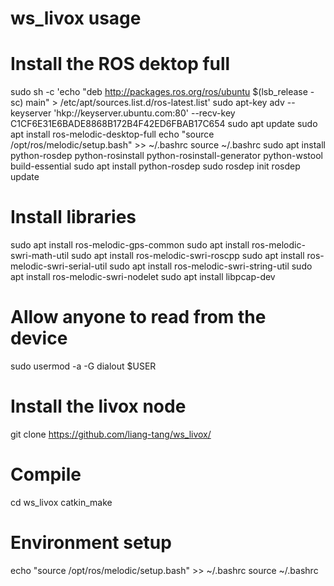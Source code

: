 # ws_livox usage

# Install the ROS dektop full
sudo sh -c 'echo "deb http://packages.ros.org/ros/ubuntu $(lsb_release -sc) main" > /etc/apt/sources.list.d/ros-latest.list'
sudo apt-key adv --keyserver 'hkp://keyserver.ubuntu.com:80' --recv-key C1CF6E31E6BADE8868B172B4F42ED6FBAB17C654
sudo apt update
sudo apt install ros-melodic-desktop-full 
echo "source /opt/ros/melodic/setup.bash" >> ~/.bashrc
source ~/.bashrc
sudo apt install python-rosdep python-rosinstall python-rosinstall-generator python-wstool build-essential
sudo apt install python-rosdep
sudo rosdep init
rosdep update

# Install libraries
sudo apt install ros-melodic-gps-common
sudo apt install ros-melodic-swri-math-util
sudo apt install ros-melodic-swri-roscpp
sudo apt install ros-melodic-swri-serial-util
sudo apt install ros-melodic-swri-string-util
sudo apt install ros-melodic-swri-nodelet 
sudo apt install libpcap-dev 

# Allow anyone to read from the device 
sudo usermod -a -G dialout $USER

# Install the livox node
git clone https://github.com/liang-tang/ws_livox/

# Compile
cd ws_livox
catkin_make

# Environment setup
echo "source /opt/ros/melodic/setup.bash" >> ~/.bashrc
source ~/.bashrc

